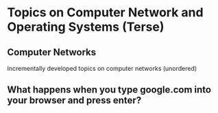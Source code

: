 # Topics on Computer Network and Operating Systems (Terse)

## Computer Networks
Incrementally developed topics on computer networks (unordered)

## What happens when you type google.com into your browser and press enter?


